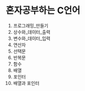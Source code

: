 # 혼자공부하는 C언어

01. 프로그래밍_만들기
02. 상수와_데이터_출력
03. 변수와_데이터_입력
04. 연산자
05. 선택문
06. 반복문
07. 함수
08. 배열
09. 포인터
10. 배열과 포인터